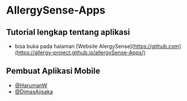 # AllergySense-Apps
## Tutorial lengkap tentang aplikasi
- bisa buka pada halaman [Website AlergySense](https://github.com](https://allergy-project.github.io/allergySense-Apps/)

## Pembuat Aplikasi Mobile

- [@HarumanW](https://github.com/haruman1/)
- [@DimasAjisaka](https://github.com/DimasAjisaka)
